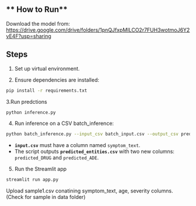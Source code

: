 ## ** How to Run**

Download the model from:
https://drive.google.com/drive/folders/1pnQJfxpMILCO2r7FUH3wotmoJ6Y2vE4F?usp=sharing


## **Steps**
1. Set up virtual environment.
   
2. Ensure dependencies are installed:

```bash
pip install -r requirements.txt
```
3.Run predctions

```bash
python inference.py
```
   
4. Run inference on a CSV batch_inference:

```bash
python batch_inference.py --input_csv batch_input.csv --output_csv predicted_entities.csv
```

* **`input.csv`** must have a column named `symptom_text`.
* The script outputs **`predicted_entities.csv`** with two new columns: `predicted_DRUG` and `predicted_ADE`.

5. Run the Streamlit app

```bash
streamlit run app.py
```
   
Upload sample1.csv conatining symptom_text, age, severity columns. (Check for sample in data folder)
